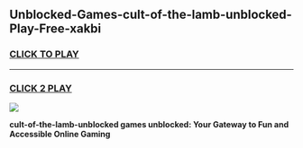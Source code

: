 
## Unblocked-Games-cult-of-the-lamb-unblocked-Play-Free-xakbi
<h3>
<a href="https://premium76.site?title=cult-of-the-lamb-unblocked&ref=23A">CLICK TO PLAY</a></h3>
<hr>

<h3>
<a href="https://premium76.site?title=cult-of-the-lamb-unblocked&ref=23A">CLICK 2 PLAY</a>
  
</h3>

<a href="https://premium76.site?title=cult-of-the-lamb-unblocked&ref=23A"><img src="https://clearcache.store/games.png"></a>


**cult-of-the-lamb-unblocked games unblocked: Your Gateway to Fun and Accessible Online Gaming**
